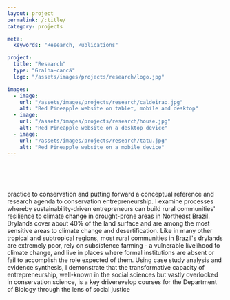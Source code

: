 ```yaml
---
layout: project
permalink: /:title/
category: projects

meta:
  keywords: "Research, Publications"

project:
  title: "Research"
  type: "Gralha-cancã"
  logo: "/assets/images/projects/research/logo.jpg"

images:
  - image:
    url: "/assets/images/projects/research/caldeirao.jpg"
    alt: "Red Pineapple website on tablet, mobile and desktop"
  - image:
    url: "/assets/images/projects/research/house.jpg"
    alt: "Red Pineapple website on a desktop device"
  - image:
    url: "/assets/images/projects/research/tatu.jpg"
    alt: "Red Pineapple website on a mobile device"
---
```

<p style="padding-top:50px">

<p>practice to conservation and putting forward a conceptual reference and research agenda to conservation entrepreneurship. I examine processes whereby sustainability-driven entrepreneurs can build rural communities' resilience to climate change in drought-prone areas in Northeast Brazil. Drylands cover about 40% of the land surface and are among the most sensitive areas to climate change and desertification. Like in many other tropical and subtropical regions, most rural communities in Brazil's drylands are extremely poor, rely on subsistence farming - a vulnerable livelihood to climate change, and live in places where formal institutions are absent or fail to accomplish the role expected of them. Using case study analysis and evidence synthesis, I demonstrate that the transformative capacity of entrepreneurship, well-known in the social sciences but vastly overlooked in conservation science, is a key driverevelop courses for the Department of Biology through the lens of social justice
